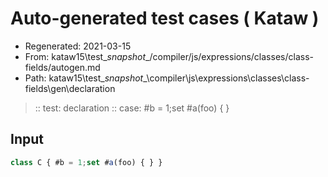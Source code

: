 # Auto-generated test cases ( Kataw )
- Regenerated: 2021-03-15
- From: kataw15\test\__snapshot__/compiler/js/expressions/classes/class-fields/autogen.md
- Path: kataw15\test\__snapshot__\compiler\js\expressions\classes\class-fields\gen\declaration
> :: test: declaration
> :: case: #b = 1;set #a(foo) { }
## Input

`````js
class C { #b = 1;set #a(foo) { } }
`````
